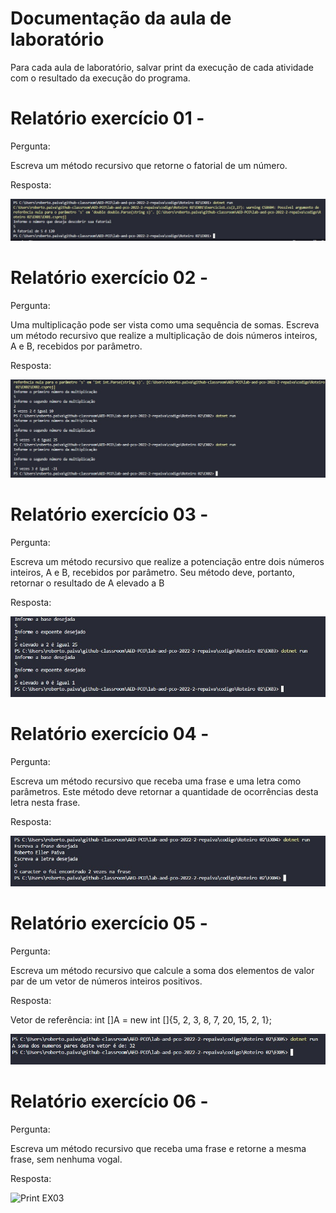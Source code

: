 # Documentação da aula de laboratório

Para cada aula de laboratório, salvar print da execução de cada atividade com o resultado da execução do programa.

# Relatório exercício 01 - 

Pergunta:

Escreva um método recursivo que retorne o fatorial de um número.

Resposta:

![Print EX03](img/Ex01.jpeg)

# Relatório exercício 02 - 

Pergunta:

Uma multiplicação pode ser vista como uma sequência de somas. Escreva um método recursivo que realize a multiplicação de dois números inteiros, A e B, recebidos por parâmetro.

Resposta:

![Print EX03](img/Ex02.jpeg)

# Relatório exercício 03 - 

Pergunta:

Escreva um método recursivo que realize a potenciação entre dois números inteiros, A e B, recebidos por parâmetro. Seu método deve, portanto, retornar o resultado de A elevado a B

Resposta:

![Print EX03](img/Ex03.jpeg)

# Relatório exercício 04 - 

Pergunta:

Escreva um método recursivo que receba uma frase e uma letra como parâmetros. Este método deve retornar a quantidade de ocorrências desta letra nesta frase.

Resposta:

![Print EX03](img/Ex04.jpeg)

# Relatório exercício 05 - 

Pergunta:

Escreva um método recursivo que calcule a soma dos elementos de valor par de um vetor de números inteiros positivos.

Resposta:

Vetor de referência:
int []A = new int []{5, 2, 3, 8, 7, 20, 15, 2, 1};

![Print EX03](img/Ex05.jpeg)

# Relatório exercício 06 - 

Pergunta:

Escreva um método recursivo que receba uma frase e retorne a mesma frase, sem nenhuma vogal. 

Resposta:

![Print EX03](img/Ex06.jpeg)

